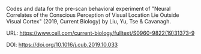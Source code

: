 Codes and data for the pre-scan behavioral experiment of "Neural Correlates of the Conscious Perception of Visual Location Lie Outside Visual Cortex" (2019, Current Biology) by Liu, Yu, Tse &amp; Cavanagh.

URL: https://www.cell.com/current-biology/fulltext/S0960-9822(19)31373-9

DOI: https://doi.org/10.1016/j.cub.2019.10.033

